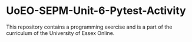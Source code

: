 # UoEO-SEPM-Unit-6-Pytest-Activity
This repository contains a programming exercise and is a part of the curriculum of the University of Essex Online.
